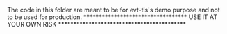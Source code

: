 The code in this folder are meant to be for evt-tls's demo purpose and not to be used for production.
********************************** USE IT AT YOUR OWN RISK ******************************************
